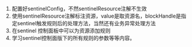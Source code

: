 1. 配置好sentinelConfig，不然sentinelResource注解不生效
2. 使用sentinelResource注解标注资源，value是取资源名，blockHandle是指定sentinel触发规则后的处理方法，当然还有业务异常处理方法
3. 在sentinel 控制面板中可以为资源添加规则
4. 学习sentinel控制面版下的所有规则的参数等等内容。